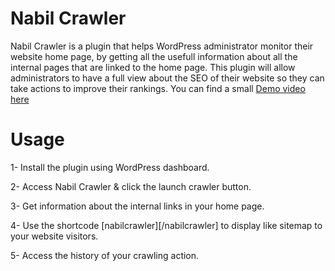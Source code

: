 # Nabil Crawler
Nabil Crawler is a plugin that helps WordPress administrator monitor their website home page, by getting all the usefull information about all the internal pages that are linked to the home page. This plugin will allow administrators to have a full view about the SEO of their website so they can take actions to improve their rankings. You can find a small [Demo video here](https://youtu.be/8zk6Mbl_psg)  


# Usage
1- Install the plugin using WordPress dashboard.

2- Access Nabil Crawler & click the launch crawler button.

3- Get information about the internal links in your home page.

4- Use the shortcode [nabilcrawler][/nabilcrawler] to display like sitemap to your website visitors.

5- Access the history of your crawling action.